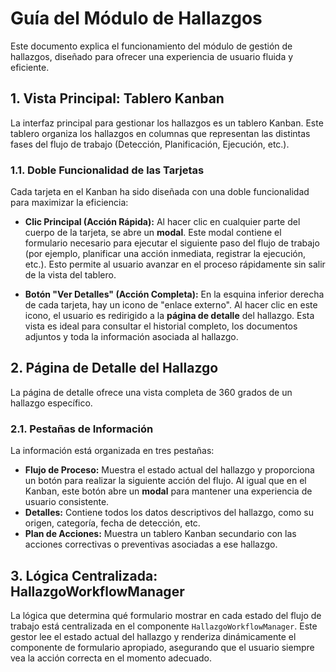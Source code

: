 # Guía del Módulo de Hallazgos

Este documento explica el funcionamiento del módulo de gestión de hallazgos, diseñado para ofrecer una experiencia de usuario fluida y eficiente.

## 1. Vista Principal: Tablero Kanban

La interfaz principal para gestionar los hallazgos es un tablero Kanban. Este tablero organiza los hallazgos en columnas que representan las distintas fases del flujo de trabajo (Detección, Planificación, Ejecución, etc.).

### 1.1. Doble Funcionalidad de las Tarjetas

Cada tarjeta en el Kanban ha sido diseñada con una doble funcionalidad para maximizar la eficiencia:

- **Clic Principal (Acción Rápida):** Al hacer clic en cualquier parte del cuerpo de la tarjeta, se abre un **modal**. Este modal contiene el formulario necesario para ejecutar el siguiente paso del flujo de trabajo (por ejemplo, planificar una acción inmediata, registrar la ejecución, etc.). Esto permite al usuario avanzar en el proceso rápidamente sin salir de la vista del tablero.

- **Botón "Ver Detalles" (Acción Completa):** En la esquina inferior derecha de cada tarjeta, hay un icono de "enlace externo". Al hacer clic en este icono, el usuario es redirigido a la **página de detalle** del hallazgo. Esta vista es ideal para consultar el historial completo, los documentos adjuntos y toda la información asociada al hallazgo.

## 2. Página de Detalle del Hallazgo

La página de detalle ofrece una vista completa de 360 grados de un hallazgo específico.

### 2.1. Pestañas de Información

La información está organizada en tres pestañas:

- **Flujo de Proceso:** Muestra el estado actual del hallazgo y proporciona un botón para realizar la siguiente acción del flujo. Al igual que en el Kanban, este botón abre un **modal** para mantener una experiencia de usuario consistente.
- **Detalles:** Contiene todos los datos descriptivos del hallazgo, como su origen, categoría, fecha de detección, etc.
- **Plan de Acciones:** Muestra un tablero Kanban secundario con las acciones correctivas o preventivas asociadas a ese hallazgo.

## 3. Lógica Centralizada: HallazgoWorkflowManager

La lógica que determina qué formulario mostrar en cada estado del flujo de trabajo está centralizada en el componente `HallazgoWorkflowManager`. Este gestor lee el estado actual del hallazgo y renderiza dinámicamente el componente de formulario apropiado, asegurando que el usuario siempre vea la acción correcta en el momento adecuado.
